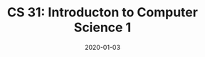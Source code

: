 ---
title: "CS 31: Introducton to Computer Science 1"
collection: teaching
type: "Undergraduate"
venue: "UCLA"
date: 2020-01-03
---